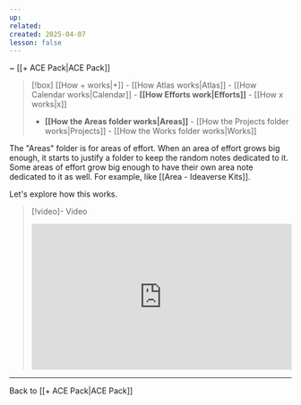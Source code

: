 ```yaml
---
up: 
related: 
created: 2025-04-07
lesson: false
---
```

~ [[+ ACE Pack|ACE Pack]]  

> [!box] [[How + works|+]] - [[How Atlas works|Atlas]] - [[How Calendar works|Calendar]] - **[[How Efforts work|Efforts]]** - [[How x works|x]] 
> - **[[How the Areas folder works|Areas]]** - [[How the Projects folder works|Projects]] - [[How the Works folder works|Works]] 

The "Areas" folder is for areas of effort. When an area of effort grows big enough, it starts to justify a folder to keep the random notes dedicated to it. Some areas of effort grow big enough to have their own area note dedicated to it as well. For example, like [[Area - Ideaverse Kits]]. 

Let's explore how this works.

> [!video]- Video
> <div style="padding:56.25% 0 0 0;position:relative;"><iframe src="https://player.vimeo.com/video/1075676623?badge=0&amp;autopause=0&amp;player_id=0&amp;app_id=58479" frameborder="0" allow="autoplay; fullscreen; picture-in-picture; clipboard-write; encrypted-media" style="position:absolute;top:0;left:0;width:100%;height:100%;" title="How the Area folder works"></iframe></div>

---

Back to [[+ ACE Pack|ACE Pack]] 